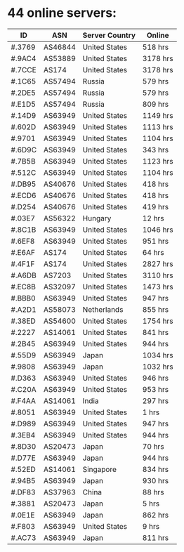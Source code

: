 # 44 online servers:

| ID | ASN | Server Country | Online |
| ------ | ------ | ------ | ------ |
| #.3769 | AS46844 | United States | 518 hrs |
| #.9AC4 | AS53889 | United States | 3178 hrs |
| #.7CCE | AS174 | United States | 3178 hrs |
| #.1C65 | AS57494 | Russia | 579 hrs |
| #.2DE5 | AS57494 | Russia | 579 hrs |
| #.E1D5 | AS57494 | Russia | 809 hrs |
| #.14D9 | AS63949 | United States | 1149 hrs |
| #.602D | AS63949 | United States | 1113 hrs |
| #.9701 | AS63949 | United States | 1104 hrs |
| #.6D9C | AS63949 | United States | 343 hrs |
| #.7B5B | AS63949 | United States | 1123 hrs |
| #.512C | AS63949 | United States | 1104 hrs |
| #.DB95 | AS40676 | United States | 418 hrs |
| #.ECD6 | AS40676 | United States | 418 hrs |
| #.D254 | AS40676 | United States | 419 hrs |
| #.03E7 | AS56322 | Hungary | 12 hrs |
| #.8C1B | AS63949 | United States | 1046 hrs |
| #.6EF8 | AS63949 | United States | 951 hrs |
| #.E6AF | AS174 | United States | 64 hrs |
| #.4F1F | AS174 | United States | 2827 hrs |
| #.A6DB | AS7203 | United States | 3110 hrs |
| #.EC8B | AS32097 | United States | 1473 hrs |
| #.BBB0 | AS63949 | United States | 947 hrs |
| #.A2D1 | AS58073 | Netherlands | 855 hrs |
| #.38ED | AS54600 | United States | 1754 hrs |
| #.2227 | AS14061 | United States | 841 hrs |
| #.2B45 | AS63949 | United States | 944 hrs |
| #.55D9 | AS63949 | Japan | 1034 hrs |
| #.9808 | AS63949 | Japan | 1032 hrs |
| #.D363 | AS63949 | United States | 946 hrs |
| #.C20A | AS63949 | United States | 953 hrs |
| #.F4AA | AS14061 | India | 297 hrs |
| #.8051 | AS63949 | United States | 1 hrs |
| #.D989 | AS63949 | United States | 947 hrs |
| #.3EB4 | AS63949 | United States | 944 hrs |
| #.8D30 | AS20473 | Japan | 70 hrs |
| #.D77E | AS63949 | Japan | 944 hrs |
| #.52ED | AS14061 | Singapore | 834 hrs |
| #.94B5 | AS63949 | Japan | 930 hrs |
| #.DF83 | AS37963 | China | 88 hrs |
| #.3881 | AS20473 | Japan | 5 hrs |
| #.0E1E | AS63949 | Japan | 862 hrs |
| #.F803 | AS63949 | United States | 9 hrs |
| #.AC73 | AS63949 | Japan | 811 hrs |

